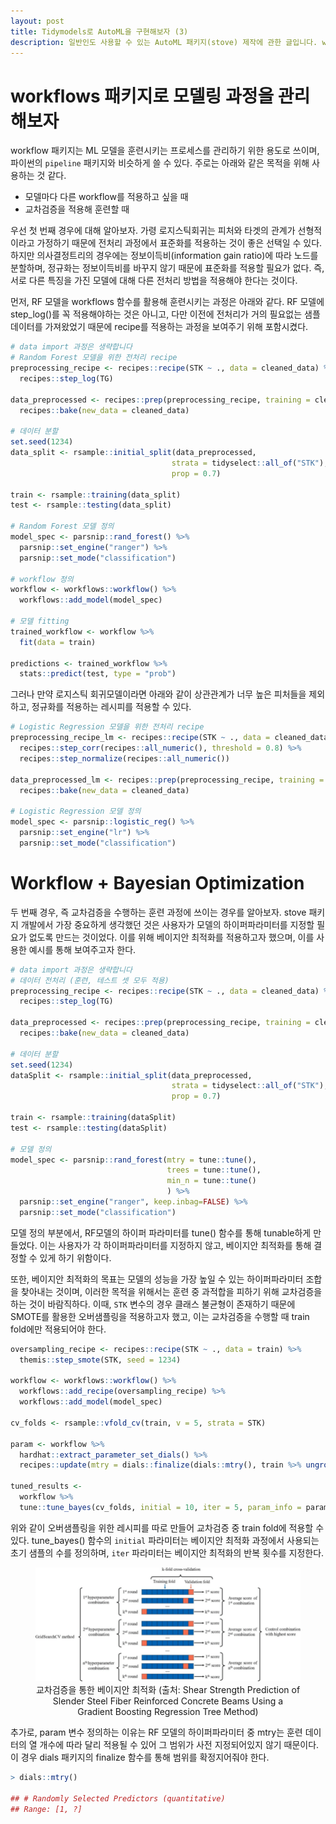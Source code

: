 ```yaml
---
layout: post
title: Tidymodels로 AutoML을 구현해보자 (3)
description: 일반인도 사용할 수 있는 AutoML 패키지(stove) 제작에 관한 글입니다. workflow 패키지를 통한 모델링 프로세스 관리, 베이지안 최적화를 다룹니다.
---
```

# workflows 패키지로 모델링 과정을 관리해보자

workflow 패키지는 ML 모델을 훈련시키는 프로세스를 관리하기 위한 용도로 쓰이며, 파이썬의 `pipeline` 패키지와 비슷하게 쓸 수 있다. 주로는 아래와 같은 목적을 위해 사용하는 것 같다.
- 모델마다 다른 workflow를 적용하고 싶을 때
- 교차검증을 적용해 훈련할 때

우선 첫 번째 경우에 대해 알아보자. 가령 로지스틱회귀는 피처와 타겟의 관계가 선형적이라고  가정하기 때문에 전처리 과정에서 표준화를 적용하는 것이 좋은 선택일 수 있다. 하지만 의사결정트리의 경우에는 정보이득비(information gain ratio)에 따라 노드를 분할하며,  정규화는 정보이득비를 바꾸지 않기 때문에 표준화를 적용할 필요가 없다. 즉, 서로 다른 특징을 가진 모델에 대해 다른 전처리 방법을 적용해야 한다는 것이다. 

먼저, RF 모델을 workflows 함수를 활용해 훈련시키는 과정은 아래와 같다.  RF 모델에 step_log()를 꼭 적용해야하는 것은 아니고, 다만 이전에 전처리가 거의 필요없는 샘플 데이터를 가져왔었기 때문에 recipe를 적용하는 과정을 보여주기 위해 포함시켰다.
```r
# data import 과정은 생략합니다
# Random Forest 모델을 위한 전처리 recipe
preprocessing_recipe <- recipes::recipe(STK ~ ., data = cleaned_data) %>%
  recipes::step_log(TG)

data_preprocessed <- recipes::prep(preprocessing_recipe, training = cleaned_data) %>%
  recipes::bake(new_data = cleaned_data)

# 데이터 분할
set.seed(1234)
data_split <- rsample::initial_split(data_preprocessed,
                                    strata = tidyselect::all_of("STK"),
                                    prop = 0.7)

train <- rsample::training(data_split)
test <- rsample::testing(data_split)

# Random Forest 모델 정의
model_spec <- parsnip::rand_forest() %>%
  parsnip::set_engine("ranger") %>%
  parsnip::set_mode("classification")

# workflow 정의
workflow <- workflows::workflow() %>%
  workflows::add_model(model_spec)

# 모델 fitting
trained_workflow <- workflow %>%
  fit(data = train)

predictions <- trained_workflow %>%
  stats::predict(test, type = "prob")
```

그러나 만약 로지스틱 회귀모델이라면 아래와 같이 상관관계가 너무 높은 피처들을 제외하고, 정규화를 적용하는 레시피를 적용할 수 있다. 

```r
# Logistic Regression 모델을 위한 전처리 recipe
preprocessing_recipe_lm <- recipes::recipe(STK ~ ., data = cleaned_data) %>%
  recipes::step_corr(recipes::all_numeric(), threshold = 0.8) %>%
  recipes::step_normalize(recipes::all_numeric())

data_preprocessed_lm <- recipes::prep(preprocessing_recipe, training = cleaned_data) %>%
  recipes::bake(new_data = cleaned_data)

# Logistic Regression 모델 정의
model_spec <- parsnip::logistic_reg() %>%
  parsnip::set_engine("lr") %>%
  parsnip::set_mode("classification")
```

# Workflow + Bayesian Optimization

두 번째 경우, 즉 교차검증을 수행하는 훈련 과정에 쓰이는 경우를 알아보자. stove 패키지 개발에서 가장 중요하게 생각했던 것은 사용자가 모델의 하이퍼파라미터를 지정할 필요가 없도록 만드는 것이었다. 이를 위해 베이지안 최적화를 적용하고자 했으며, 이를 사용한 예시를 통해 보여주고자 한다. 

```r
# data import 과정은 생략합니다
# 데이터 전처리 (훈련, 테스트 셋 모두 적용)
preprocessing_recipe <- recipes::recipe(STK ~ ., data = cleaned_data) %>%
  recipes::step_log(TG)

data_preprocessed <- recipes::prep(preprocessing_recipe, training = cleaned_data) %>%
  recipes::bake(new_data = cleaned_data)

# 데이터 분할
set.seed(1234)
dataSplit <- rsample::initial_split(data_preprocessed,
                                    strata = tidyselect::all_of("STK"),
                                    prop = 0.7)

train <- rsample::training(dataSplit)
test <- rsample::testing(dataSplit)

# 모델 정의
model_spec <- parsnip::rand_forest(mtry = tune::tune(),
                                   trees = tune::tune(),
                                   min_n = tune::tune()
                                   ) %>%
  parsnip::set_engine("ranger", keep.inbag=FALSE) %>%
  parsnip::set_mode("classification")
```
모델 정의 부분에서, RF모델의 하이퍼 파라미터를 tune() 함수를 통해 tunable하게 만들었다. 이는 사용자가 각 하이퍼파라미터를 지정하지 않고, 베이지안 최적화를 통해 결정할 수 있게 하기 위함이다. 

또한, 베이지안 최적화의 목표는 모델의 성능을 가장 높일 수 있는 하이퍼파라미터 조합을 찾아내는 것이며, 이러한 목적을 위해서는 훈련 중 과적합을 피하기 위해 교차검증을 하는 것이 바람직하다. 이때, `STK` 변수의 경우 클래스 불균형이 존재하기 때문에 SMOTE를 활용한 오버샘플링을 적용하고자 했고, 이는 교차검증을 수행할 때 train fold에만 적용되어야 한다.

```r
oversampling_recipe <- recipes::recipe(STK ~ ., data = train) %>%
  themis::step_smote(STK, seed = 1234)

workflow <- workflows::workflow() %>%
  workflows::add_recipe(oversampling_recipe) %>%
  workflows::add_model(model_spec)

cv_folds <- rsample::vfold_cv(train, v = 5, strata = STK)

param <- workflow %>%
  hardhat::extract_parameter_set_dials() %>%
  recipes::update(mtry = dials::finalize(dials::mtry(), train %>% ungroup() %>% select(-STK)))

tuned_results <-
  workflow %>%
  tune::tune_bayes(cv_folds, initial = 10, iter = 5, param_info = param)
```
위와 같이 오버샘플링을 위한 레시피를 따로 만들어 교차검증 중 train fold에 적용할 수 있다. tune_bayes() 함수의 `initial` 파라미터는 베이지안 최적화 과정에서 사용되는 초기 샘플의 수를 정의하며, `iter` 파라미터는 베이지안 최적화의 반복 횟수를 지정한다.

<div align="center" class="image-with-caption">
  <figure>
    <img src="/assets/img/illustration/2023-04-23_1.png" alt="image description">
    <figcaption>교차검증을 통한 베이지안 최적화 (출처: Shear Strength Prediction of Slender Steel Fiber Reinforced Concrete Beams Using a Gradient Boosting Regression Tree Method)
    </figcaption>
  </figure>
</div>

추가로, param 변수 정의하는 이유는 RF 모델의 하이퍼파라미터 중 mtry는 훈련 데이터의 열 개수에 따라 달리 적용될 수 있어 그 범위가 사전 지정되어있지 않기 때문이다. 이 경우 dials 패키지의 finalize 함수를 통해 범위를 확정지어줘야 한다. 
```r
> dials::mtry()

## # Randomly Selected Predictors (quantitative)
## Range: [1, ?]
```
